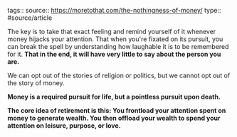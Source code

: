 tags::
source:: https://moretothat.com/the-nothingness-of-money/
type:: #source/article

The key is to take that exact feeling and remind yourself of it whenever money hijacks your attention. That when you're fixated on its pursuit, you can break the spell by understanding how laughable it is to be remembered for it. **That in the end, it will have very little to say about the person you are.**

We can opt out of the stories of religion or politics, but we cannot opt out of the story of money.

**Money is a required pursuit for life, but a pointless pursuit upon death.**

**The core idea of retirement is this: You frontload your attention spent on money to generate wealth. You then offload your wealth to spend your attention on leisure, purpose, or love.**
